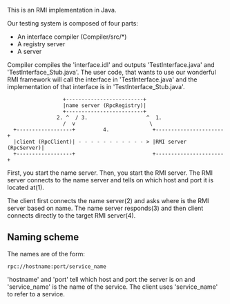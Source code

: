 This is an RMI implementation in Java.

Our testing system is composed of four parts:

   * An interface compiler (Compiler/src/\*)
   * A registry server
   * A server

Compiler compiles the 'interface.idl' and outputs 'TestInterface.java' and
'TestInterface\_Stub.java'. The user code, that wants to use our wonderful RMI
framework will call the interface in 'TestInterface.java' and the
implementation of that interface is in 'TestInterface\_Stub.java'.



                      +-------------------------+
                      |name server (RpcRegistry)|
                      +-------------------------+
                    2. ^  / 3.                   ^  1.
                      /  v                        \
      +------------------+         4.              +----------------------+
      |client (RpcClient)| - - - - - - - - - - - > |RMI server (RpcServer)|
      +------------------+                         +----------------------+


First, you start the name server. Then, you start the RMI server. The RMI
server connects to the name server and tells on which host and port it is
located at(1).

The client first connects the name server(2) and asks where is the RMI server
based on name. The name server responds(3) and then client connects directly to
the target RMI server(4).

Naming scheme
-------------

The names are of the form:

    rpc://hostname:port/service_name

'hostname' and 'port' tell which host and port the server is on and
'service_name' is the name of the service. The client uses 'service_name' to
refer to a service.

